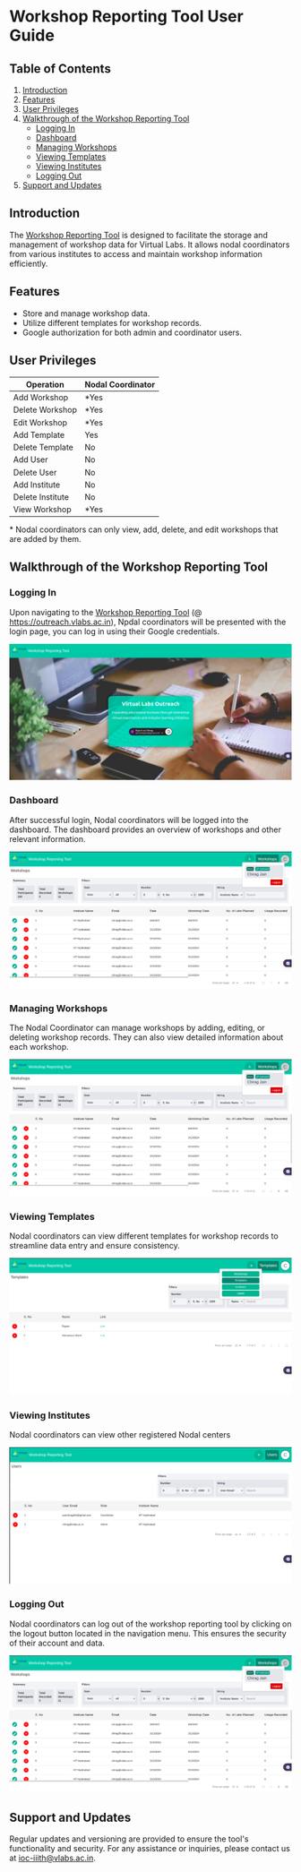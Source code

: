# Workshop Reporting Tool User Guide

## Table of Contents

1. [Introduction](#introduction)
2. [Features](#features)
3. [User Privileges](#user-privileges)
4. [Walkthrough of the Workshop Reporting Tool](#walkthrough-of-the-workshop-reporting-tool)
   - [Logging In](#logging-in)
   - [Dashboard](#dashboard)
   - [Managing Workshops](#managing-workshops)
   - [Viewing Templates](#viewing-templates)
   - [Viewing Institutes](#viewing-institutes)
   - [Logging Out](#logging-out)
5. [Support and Updates](#support-and-updates)

## Introduction

The [Workshop Reporting Tool](https://outreach.vlabs.ac.in/) is designed to facilitate the storage and management of workshop data for Virtual Labs. It allows nodal coordinators from various institutes to access and maintain workshop information efficiently.

## Features

- Store and manage workshop data.
- Utilize different templates for workshop records.
- Google authorization for both admin and coordinator users.

## User Privileges

| Operation        | Nodal Coordinator |
| ---------------- | ----------------- |
| Add Workshop     | \*Yes             |
| Delete Workshop  | \*Yes             |
| Edit Workshop    | \*Yes             |
| Add Template     | Yes               |
| Delete Template  | No                |
| Add User         | No                |
| Delete User      | No                |
| Add Institute    | No                |
| Delete Institute | No                |
| View Workshop    | \*Yes             |

\* Nodal coordinators can only view, add, delete, and edit workshops that are added by them.

## Walkthrough of the Workshop Reporting Tool

### Logging In

Upon navigating to the [Workshop Reporting Tool](https://outreach.vlabs.ac.in/) (@ https://outreach.vlabs.ac.in), Npdal coordinators will be presented with the login page, you can log in using their Google credentials.

![Login Page](./img/login.png)

### Dashboard

After successful login, Nodal coordinators will be logged into the dashboard. The dashboard provides an overview of workshops and other relevant information.

![Dashboard](./img/dash.png)

### Managing Workshops

The Nodal Coordinator can manage workshops by adding, editing, or deleting workshop records. They can also view detailed information about each workshop.

![Dashboard](./img/dash.png)

### Viewing Templates

Nodal coordinators can view different templates for workshop records to streamline data entry and ensure consistency. 

![Templates](./img/template.png)

### Viewing Institutes

Nodal coordinators can view other registered Nodal centers

![Users](./img/user.png)

### Logging Out

Nodal coordinators can log out of the workshop reporting tool by clicking on the logout button located in the navigation menu. This ensures the security of their account and data.

![Logout](./img/dash.png)

## Support and Updates

Regular updates and versioning are provided to ensure the tool's functionality and security. For any assistance or inquiries, please contact us at ioc-iiith@vlabs.ac.in.

